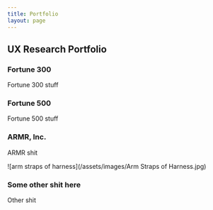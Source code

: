 ```yaml
---
title: Portfolio
layout: page
---
```

## UX Research Portfolio

### Fortune 300

Fortune 300 stuff

### Fortune 500

Fortune 500 stuff

### ARMR, Inc.

ARMR shit

![arm straps of harness](/assets/images/Arm Straps of Harness.jpg)

### Some other shit here

Other shit
